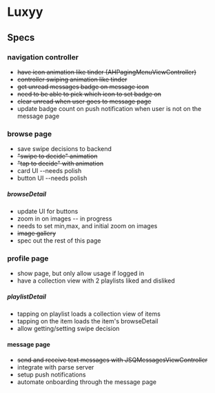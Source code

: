 # Luxyy 

## Specs
### navigation controller
- ~~have icon animation like tinder (AHPagingMenuViewController)~~
- ~~controller swiping animation like tinder~~
- ~~get unread messages badge on message icon~~
- ~~need to be able to pick which icon to set badge on~~
- ~~clear unread when user goes to message page~~
- update badge count on push notification when user is not on the message page


### browse page
- save swipe decisions to backend
- ~~"swipe to decide" animation~~
- ~~"tap to decide" with animation~~
- card UI --needs polish
- button UI --needs polish

##### browseDetail
- update UI for buttons
- zoom in on images -- in progress
- needs to set min,max, and initial zoom on images
- ~~image gallery~~
- spec out the rest of this page

### profile page
- show page, but only allow usage if logged in
- have a collection view with 2 playlists liked and disliked

##### playlistDetail
- tapping on playlist loads a collection view of items
- tapping on the item loads the item's browseDetail
- allow getting/setting swipe decision

#### message page
- ~~send and receive text messages with JSQMessagesViewController~~
- integrate with parse server
- setup push notifications
- automate onboarding through the message page
